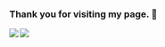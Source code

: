 ### Thank you for visiting my page. 👋

<a href="https://github.com/K-taiga/">
  <img align="left" src="https://github-readme-stats.vercel.app/api/top-langs/?username=K-taiga" />
</a>
<a href="https://github.com/K-taiga/">
  <img align="left" src="https://github-readme-stats.vercel.app/api?username=K-taiga&count_private=true&show_icons=true" />
</a>

<!--
**K-taiga/K-taiga** is a ✨ _special_ ✨ repository because its `README.md` (this file) appears on your GitHub profile.

Here are some ideas to get you started:

- 🔭 I’m currently working on ...
- 🌱 I’m currently learning ...
- 👯 I’m looking to collaborate on ...
- 🤔 I’m looking for help with ...
- 💬 Ask me about ...
- 📫 How to reach me: ...
- 😄 Pronouns: ...
- ⚡ Fun fact: ...
-->

